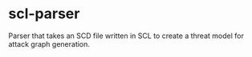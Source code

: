# scl-parser
Parser that takes an SCD file written in SCL to create a threat model for attack graph generation. 
